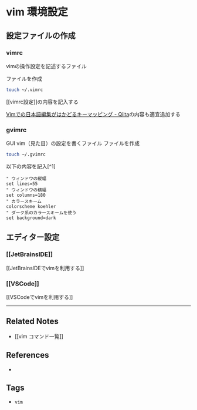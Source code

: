 # vim 環境設定
## 設定ファイルの作成
### vimrc
vimの操作設定を記述するファイル

ファイルを作成
```sh
touch ~/.vimrc  
```

[[vimrc設定]]の内容を記入する

[Vimでの日本語編集がはかどるキーマッピング - Qiita](https://qiita.com/ssh0/items/9e7f0d8b8f033183dd0b)の内容も適宜追加する

### gvimrc
GUI vim（見た目）の設定を書くファイル
ファイルを作成
```sh
touch ~/.gvimrc  
```

以下の内容を記入[^1]
```
" ウィンドウの縦幅
set lines=55
" ウィンドウの横幅
set columns=180
" カラースキーム
colorscheme koehler
" ダーク系のカラースキームを使う
set background=dark
```

## エディター設定
### [[JetBrainsIDE]]
[[JetBrainsIDEでvimを利用する]]

### [[VSCode]]
[[VSCodeでvimを利用する]]


---
## Related Notes
- [[vim コマンド一覧]]

## References
- 

## Tags
- `vim` 